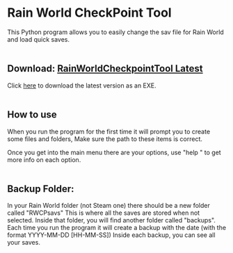 # Rain World CheckPoint Tool
This Python program allows you to easily change the sav file for Rain World and load quick saves.
<br/><br/>

## Download: [RainWorldCheckpointTool Latest](https://github.com/olliez-mods/RainWorldCheckPointTool/releases/latest)
Click [here](https://github.com/olliez-mods/RainWorldCheckPointTool/releases/latest) to download the latest version as an EXE.
<br/><br/>

## How to use

When you run the program for the first time it will prompt you to create some files and folders, Make sure the path to these items is correct.
  
  Once you get into the main menu there are your options, use "help <number>" to get more info on each option.
  <br/><br/>
  
## Backup Folder:
  In your Rain World folder (not Steam one) there should be a new folder called "RWCPsavs" This is where all the saves are stored when not selected. Inside that folder, you
     will find another folder called "backups".
     Each time you run the program it will create a backup with the date (with the format YYYY-MM-DD [HH-MM-SS]) 
    Inside each backup, you can see all your saves.
